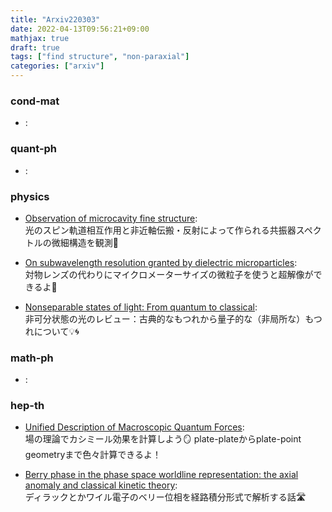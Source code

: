 ```yaml
---
title: "Arxiv220303"
date: 2022-04-13T09:56:21+09:00
mathjax: true
draft: true
tags: ["find structure", "non-paraxial"]
categories: ["arxiv"]
---
```

### cond-mat
- []():  


### quant-ph
- []():  


### physics
- [Observation of microcavity fine structure](https://arxiv.org/abs/2203.01200):  
光のスピン軌道相互作用と非近軸伝搬・反射によって作られる共振器スペクトルの微細構造を観測🌈

- [On subwavelength resolution granted by dielectric microparticles](https://arxiv.org/abs/2203.01066):  
対物レンズの代わりにマイクロメーターサイズの微粒子を使うと超解像ができるよ🔬

- [Nonseparable states of light: From quantum to classical](https://arxiv.org/abs/2203.00994):  
非可分状態の光のレビュー：古典的なもつれから量子的な（非局所な）もつれについて💡🌀


### math-ph
- []():  


### hep-th
- [Unified Description of Macroscopic Quantum Forces](https://arxiv.org/abs/2203.01342):  
場の理論でカシミール効果を計算しよう🪞
plate-plateからplate-point geometryまで色々計算できるよ！

- [Berry phase in the phase space worldline representation: the axial anomaly and classical kinetic theory](https://arxiv.org/abs/2203.00847):  
ディラックとかワイル電子のベリー位相を経路積分形式で解析する話🛣
